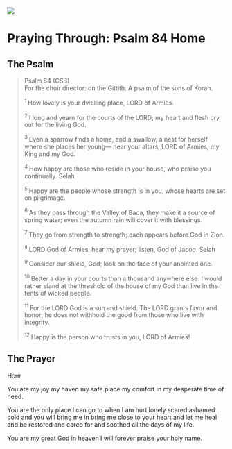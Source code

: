 <img class="intro-right" src="/images/art-paris-psalter.jpg">

# Praying Through: Psalm 84 Home

## The Psalm

>Psalm 84 (CSB)  
>For the choir director: on the Gittith. A psalm of the sons of Korah. 
>
><sup> 1 </sup> How lovely is your dwelling place, LORD of Armies. 
>
><sup> 2 </sup> I long and yearn for the courts of the LORD; my heart and flesh cry out for the living God. 
>
><sup> 3 </sup> Even a sparrow finds a home, and a swallow, a nest for herself where she places her young— near your altars, LORD of Armies, my King and my God. 
>
><sup> 4 </sup> How happy are those who reside in your house, who praise you continually. Selah 
>
><sup> 5 </sup> Happy are the people whose strength is in you, whose hearts are set on pilgrimage. 
>
><sup> 6 </sup> As they pass through the Valley of Baca, they make it a source of spring water; even the autumn rain will cover it with blessings. 
>
><sup> 7 </sup> They go from strength to strength; each appears before God in Zion. 
>
><sup> 8 </sup> LORD God of Armies, hear my prayer; listen, God of Jacob. Selah 
>
><sup> 9 </sup> Consider our shield, God; look on the face of your anointed one. 
>
><sup> 10 </sup> Better a day in your courts than a thousand anywhere else. I would rather stand at the threshold of the house of my God than live in the tents of wicked people. 
>
><sup> 11 </sup> For the LORD God is a sun and shield. The LORD grants favor and honor; he does not withhold the good from those who live with integrity. 
>
><sup> 12 </sup> Happy is the person who trusts in you, LORD of Armies!

## The Prayer

<div style="font-variant: small-caps;">
Home
</div>


You are my joy
  my haven
  my safe place
  my comfort in my desperate time of need.

You are the only place
  I can go to
  when I am hurt
  lonely
  scared
  ashamed
  cold
  and you will bring me in
  bring me close to your heart
  and let me heal and be restored
  and cared for and soothed
  all the days of my life.

You are my great God in heaven
  I will forever praise your holy name.
